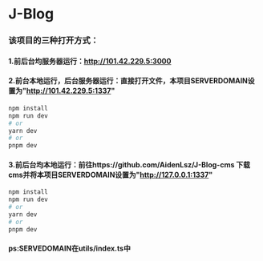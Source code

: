 # J-Blog

### 该项目的三种打开方式：
#### 1.前后台均服务器运行：http://101.42.229.5:3000
#### 2.前台本地运行，后台服务器运行：直接打开文件，本项目SERVERDOMAIN设置为"http://101.42.229.5:1337"
```bash
npm install
npm run dev
# or
yarn dev
# or
pnpm dev
```
#### 3.前后台均本地运行：前往https://github.com/AidenLsz/J-Blog-cms 下载cms并将本项目SERVERDOMAIN设置为"http://127.0.0.1:1337"

```bash
npm install
npm run dev
# or
yarn dev
# or
pnpm dev
```
#### ps:SERVEDOMAIN在utils/index.ts中

